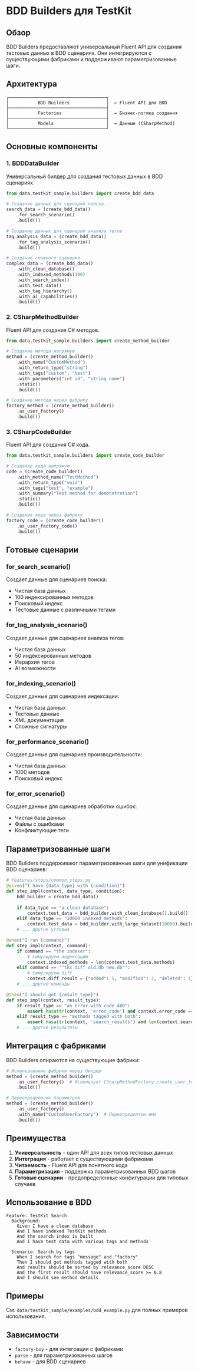 # BDD Builders для TestKit

## Обзор

BDD Builders предоставляют универсальный Fluent API для создания тестовых данных в BDD сценариях. Они интегрируются с существующими фабриками и поддерживают параметризованные шаги.

## Архитектура

```
┌─────────────────────────────────────┐
│           BDD Builders              │  ← Fluent API для BDD
├─────────────────────────────────────┤
│           Factories                 │  ← Бизнес-логика создания
├─────────────────────────────────────┤
│           Models                    │  ← Данные (CSharpMethod)
└─────────────────────────────────────┘
```

## Основные компоненты

### 1. BDDDataBuilder

Универсальный билдер для создания тестовых данных в BDD сценариях.

```python
from data.testkit_sample.builders import create_bdd_data

# Создание данных для сценария поиска
search_data = (create_bdd_data()
    .for_search_scenario()
    .build())

# Создание данных для сценария анализа тегов
tag_analysis_data = (create_bdd_data()
    .for_tag_analysis_scenario()
    .build())

# Создание сложного сценария
complex_data = (create_bdd_data()
    .with_clean_database()
    .with_indexed_methods(100)
    .with_search_index()
    .with_test_data()
    .with_tag_hierarchy()
    .with_ai_capabilities()
    .build())
```

### 2. CSharpMethodBuilder

Fluent API для создания C# методов.

```python
from data.testkit_sample.builders import create_method_builder

# Создание метода напрямую
method = (create_method_builder()
    .with_name("CustomMethod")
    .with_return_type("string")
    .with_tags("custom", "test")
    .with_parameters("int id", "string name")
    .static()
    .build())

# Создание метода через фабрику
factory_method = (create_method_builder()
    .as_user_factory()
    .build())
```

### 3. CSharpCodeBuilder

Fluent API для создания C# кода.

```python
from data.testkit_sample.builders import create_code_builder

# Создание кода напрямую
code = (create_code_builder()
    .with_method_name("TestMethod")
    .with_return_type("void")
    .with_tags("test", "example")
    .with_summary("Test method for demonstration")
    .static()
    .build())

# Создание кода через фабрику
factory_code = (create_code_builder()
    .as_user_factory_code()
    .build())
```

## Готовые сценарии

### for_search_scenario()
Создает данные для сценариев поиска:
- Чистая база данных
- 100 индексированных методов
- Поисковый индекс
- Тестовые данные с различными тегами

### for_tag_analysis_scenario()
Создает данные для сценариев анализа тегов:
- Чистая база данных
- 50 индексированных методов
- Иерархия тегов
- AI возможности

### for_indexing_scenario()
Создает данные для сценариев индексации:
- Чистая база данных
- Тестовые данные
- XML документация
- Сложные сигнатуры

### for_performance_scenario()
Создает данные для сценариев производительности:
- Чистая база данных
- 1000 методов
- Поисковый индекс

### for_error_scenario()
Создает данные для сценариев обработки ошибок:
- Чистая база данных
- Файлы с ошибками
- Конфликтующие теги

## Параметризованные шаги

BDD Builders поддерживают параметризованные шаги для унификации BDD сценариев:

```python
# features/steps/common_steps.py
@given("I have {data_type} with {condition}")
def step_impl(context, data_type, condition):
    bdd_builder = create_bdd_data()
    
    if data_type == "a clean database":
        context.test_data = bdd_builder.with_clean_database().build()
    elif data_type == "10000 indexed methods":
        context.test_data = bdd_builder.with_large_dataset(10000).build()
    # ... другие условия

@when("I run {command}")
def step_impl(context, command):
    if command == "the indexer":
        # Симулируем индексацию
        context.indexed_methods = len(context.test_data.methods)
    elif command == '"tkx diff old.db new.db"':
        # Симулируем diff
        context.diff_result = {"added": 5, "modified": 2, "deleted": 1}
    # ... другие команды

@then("I should get {result_type}")
def step_impl(context, result_type):
    if result_type == "an error with code 400":
        assert hasattr(context, 'error_code') and context.error_code == 400
    elif result_type == "methods tagged with both":
        assert hasattr(context, 'search_results') and len(context.search_results) > 0
    # ... другие результаты
```

## Интеграция с фабриками

BDD Builders опираются на существующие фабрики:

```python
# Использование фабрики через билдер
method = (create_method_builder()
    .as_user_factory()  # Использует CSharpMethodFactory.create_user_factory_method()
    .build())

# Переопределение параметров
method = (create_method_builder()
    .as_user_factory()
    .with_name("CustomUserFactory")  # Переопределяем имя
    .build())
```

## Преимущества

1. **Универсальность** - один API для всех типов тестовых данных
2. **Интеграция** - работает с существующими фабриками
3. **Читаемость** - Fluent API для понятного кода
4. **Параметризация** - поддержка параметризованных BDD шагов
5. **Готовые сценарии** - предопределенные конфигурации для типовых случаев

## Использование в BDD

```gherkin
Feature: TestKit Search
  Background:
    Given I have a clean database
    And I have indexed TestKit methods
    And the search index is built
    And I have test data with various tags and methods

  Scenario: Search by tags
    When I search for tags "message" and "factory"
    Then I should get methods tagged with both
    And results should be sorted by relevance_score DESC
    And the first result should have relevance_score >= 0.8
    And I should see method details
```

## Примеры

См. `data/testkit_sample/examples/bdd_example.py` для полных примеров использования.

## Зависимости

- `factory-boy` - для интеграции с фабриками
- `parse` - для параметризованных шагов
- `behave` - для BDD сценариев 